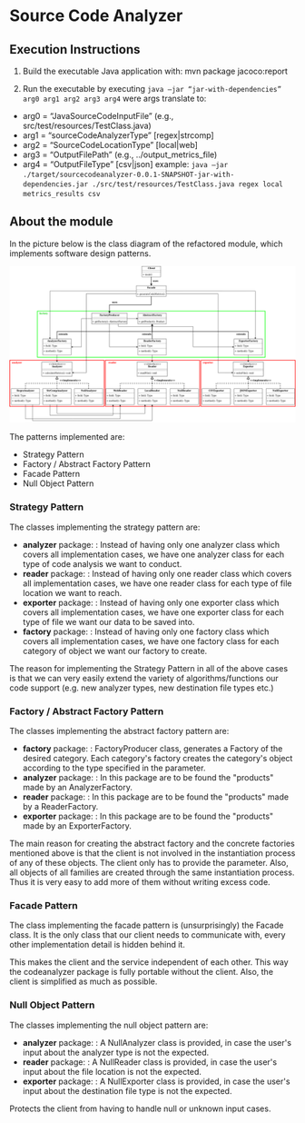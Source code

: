# Source Code Analyzer

## Execution Instructions
1. Build the executable Java application with: 
	mvn package jacoco:report

2. Run the executable by executing
`java –jar “jar-with-dependencies” arg0 arg1 arg2 arg3 arg4`
were args translate to: 	
- arg0 = “JavaSourceCodeInputFile” (e.g., src/test/resources/TestClass.java)
- arg1 = “sourceCodeAnalyzerType” [regex|strcomp]
- arg2 = “SourceCodeLocationType” [local|web]
- arg3 = “OutputFilePath” (e.g., ../output_metrics_file)
- arg4 = “OutputFileType” [csv|json]
example: 
	`java –jar ./target/sourcecodeanalyzer-0.0.1-SNAPSHOT-jar-with-dependencies.jar ./src/test/resources/TestClass.java regex local metrics_results csv`

## About the module

In the picture below is the class diagram of the refactored module, which implements software design patterns.

![Class Diagram](DesignPatterns.png)

The patterns implemented are:
- Strategy Pattern
- Factory / Abstract Factory Pattern
- Facade Pattern
- Null Object Pattern

### Strategy Pattern

The classes implementing the strategy pattern are:
- **analyzer** package:
: Instead of having only one analyzer class which covers all implementation cases, we have one analyzer class for each type of code analysis we want to conduct.
- **reader** package:
: Instead of having only one reader class which covers all implementation cases, we have one reader class for each type of file location we want to reach.
- **exporter** package:
: Instead of having only one exporter class which covers all implementation cases, we have one exporter class for each type of file we want our data to be saved into.
- **factory** package:
: Instead of having only one factory class which covers all implementation cases, we have one factory class for each category of object we want our factory to create.

The reason for implementing the Strategy Pattern in all of the above cases is that we can very easily extend the variety of algorithms/functions our code support (e.g. new analyzer types, new destination file types etc.)


### Factory / Abstract Factory Pattern
The classes implementing the abstract factory pattern are:
- **factory** package:
: FactoryProducer class, generates a Factory of the desired category. Each category's factory creates the category's object according to the type specified in the parameter. 
- **analyzer** package:
: In this package are to be found the "products" made by an AnalyzerFactory.
- **reader** package:
: In this package are to be found the "products" made by a ReaderFactory.
- **exporter** package:
: In this package are to be found the "products" made by an ExporterFactory.

The main reason for creating the abstract factory and the concrete factories mentioned above is that the client is not involved in the instantiation process of any of these objects. The client only has to provide the parameter.
Also, all objects of all families are created through the same instantiation process. Thus it is very easy to add more of them without writing excess code.

### Facade Pattern
The class implementing the facade pattern is (unsurprisingly) the Facade class. It is the only class that our client needs to communicate with, every other implementation detail is hidden behind it.

This makes the client and the service independent of each other. This way the codeanalyzer package is fully portable without the client. Also, the client is simplified as much as possible.

### Null Object Pattern
The classes implementing the null object pattern are:
- **analyzer** package:
: A NullAnalyzer class is provided, in case the user's input about the analyzer type is not the expected.
- **reader** package:
: A NullReader class is provided, in case the user's input about the file location is not the expected.
- **exporter** package:
: A NullExporter class is provided, in case the user's input about the destination file type is not the expected.

Protects the client from having to handle null or unknown input cases.